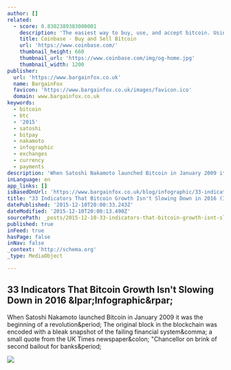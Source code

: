 ```yaml
---
author: []
related:
  - score: 0.8302389383000001
    description: 'The easiest way to buy, use, and accept bitcoin. Using bitcoin has never been so safe and easy.'
    title: Coinbase - Buy and Sell Bitcoin
    url: 'https://www.coinbase.com/'
    thumbnail_height: 660
    thumbnail_url: 'https://www.coinbase.com/img/og-home.jpg'
    thumbnail_width: 1200
publisher:
  url: 'https://www.bargainfox.co.uk'
  name: BargainFox
  favicon: 'https://www.bargainfox.co.uk/images/favicon.ico'
  domain: www.bargainfox.co.uk
keywords:
  - bitcoin
  - btc
  - '2015'
  - satoshi
  - bitpay
  - nakamoto
  - infographic
  - exchanges
  - currency
  - payments
description: 'When Satoshi Nakamoto launched Bitcoin in January 2009 it was the beginning of a revolution. The original block in the blockchain was encoded with a bleak snapshot of the failing financial system, a small quote from the UK Times newspaper: "Chancellor on brink of second bailout for banks.'
inLanguage: en
app_links: []
isBasedOnUrl: 'https://www.bargainfox.co.uk/blog/infographic/33-indicators-that-bitcoin-growth-isnt-slowing-down-in-2016-infographic'
title: "33 Indicators That Bitcoin Growth Isn't Slowing Down in 2016 (Infographic)"
datePublished: '2015-12-10T20:00:33.243Z'
dateModified: '2015-12-10T20:00:13.490Z'
sourcePath: _posts/2015-12-10-33-indicators-that-bitcoin-growth-isnt-slowing-down-in-2016.md
published: true
inFeed: true
hasPage: false
inNav: false
_context: 'http://schema.org'
_type: MediaObject

---
```

<article style=""><h1>33 Indicators That Bitcoin Growth Isn't Slowing Down in 2016 &amp;lpar;Infographic&amp;rpar;</h1><p>When Satoshi Nakamoto launched Bitcoin in January 2009 it was the beginning of a revolution&amp;period; The original block in the blockchain was encoded with a bleak snapshot of the failing financial system&amp;comma; a small quote from the UK Times newspaper&amp;colon; "Chancellor on brink of second bailout for banks&amp;period;</p><img src="https://coupofy.s3-eu-west-1.amazonaws.com/BlogPost/content/uomQGL4QuEY1449618158924.jpg" /></article>